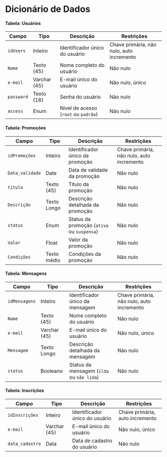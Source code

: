 # Dicionário de Dados

#### Tabela: Usuários
<div align="center">

| **Campo**  | **Tipo**     | **Descrição**                        | **Restrições**                            |
| ---------- | ------------ | ------------------------------------ | ----------------------------------------- |
| `idUsers`  | Inteiro      | Identificador único do usuário       | Chave primária, não nulo, auto incremento |
| `Name`     | Texto (45)   | Nome completo do usuário             | Não nulo                                  |
| `e-mail`   | Varchar (45) | E-mail único do usuário              | Não nulo, único                           |
| `password` | Texto (16)   | Senha do usuário                     | Não nulo                                  |
| `access`   | Enum         | Nível de acesso (`root` ou `padrão`) | Não nulo                                  |
</div>

#### Tabela: Promoções
<div align="center">

| **Campo**       | **Tipo**    | **Descrição**                              | **Restrições**                            |
| --------------- | ----------- | ------------------------------------------ | ----------------------------------------- |
| `idPromoções`   | Inteiro     | Identificador único da promoção            | Chave primária, não nulo, auto incremento |
| `Data_validade` | Date        | Data de validade da promoção               | Não nulo                                  |
| `titulo`        | Texto (45)  | Título da promoção                         | Não nulo                                  |
| `Descrição`     | Texto Longo | Descrição detalhada da promoção            | Não nulo                                  |
| `status`        | Enum        | Status da promoção (`ativa` ou `suspensa`) | Não nulo                                  |
| `Valor`         | Float       | Valor da promoção                          | Não nulo                                  |
| `Condições`     | Texto médio | Condições da promoção                      | Não nulo                                  |
</div>

#### Tabela: Mensagens
<div align="center">

| **Campo**     | **Tipo**     | **Descrição**                             | **Restrições**                            |
| ------------- | ------------ | ----------------------------------------- | ----------------------------------------- |
| `idMensagens` | Inteiro      | Identificador único da mensagem           | Chave primária, não nulo, auto incremento |
| `Name`        | Texto (45)   | Nome completo do usuário                  | Não nulo                                  |
| `e-mail`      | Varchar (45) | E-mail único do usuário                   | Não nulo, único                           |
| `Mensagem`    | Texto Longo  | Descrição detalhada da mensagem           | Não nulo                                  |
| `status`      | Booleano     | Status da mensagem (`ilda` ou `não lida`) | Não nulo                                  |
</div>

#### Tabela: Inscrições
<div align="center">

| **Campo**       | **Tipo**     | **Descrição**                  | **Restrições**                  |
| --------------- | ------------ | ------------------------------ | ------------------------------- |
| `idInscrições`  | Inteiro      | Identificador único do usuário | Chave primária, auto incremento |
| `e-mail`        | Varchar (45) | E-mail único do usuário        | Não nulo, único                 |
| `data_cadastro` | Data         | Data de cadastro do usuário    | Não nulo                        |
</div>